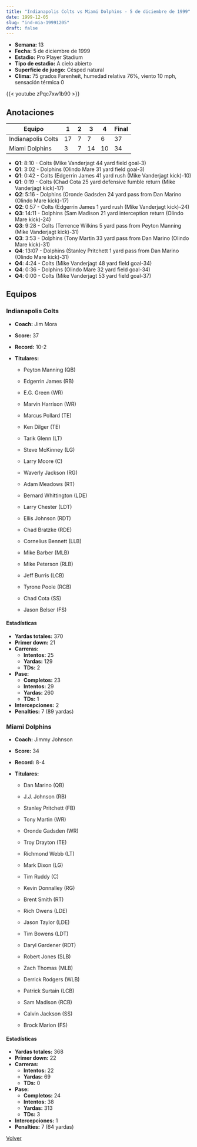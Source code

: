 ```yaml
---
title: "Indianapolis Colts vs Miami Dolphins - 5 de diciembre de 1999"
date: 1999-12-05
slug: "ind-mia-19991205"
draft: false
---
```


- **Semana:** 13
- **Fecha:** 5 de diciembre de 1999
- **Estadio:** Pro Player Stadium
- **Tipo de estadio:** A cielo abierto
- **Superficie de juego:** Césped natural
- **Clima:** 75 grados Farenheit, humedad relativa 76%, viento 10 mph, sensación térmica 0


{{< youtube zPqc7xw1b90 >}}


## Anotaciones
| Equipo | 1 | 2 | 3 | 4 | Final |
|--------|---|---|---|---|-------|
| Indianapolis Colts  | 17 | 7 | 7 | 6  | 37 |
| Miami Dolphins  | 3 | 7 | 14 | 10  | 34 |
- **Q1**: 8:10 - Colts (Mike Vanderjagt 44 yard field goal-3)
- **Q1**: 3:02 - Dolphins (Olindo Mare 31 yard field goal-3)
- **Q1**: 0:42 - Colts (Edgerrin James 41 yard rush (Mike Vanderjagt kick)-10)
- **Q1**: 0:19 - Colts (Chad Cota 25 yard defensive fumble return (Mike Vanderjagt kick)-17)
- **Q2**: 5:16 - Dolphins (Oronde Gadsden 24 yard pass from Dan Marino (Olindo Mare kick)-17)
- **Q2**: 0:57 - Colts (Edgerrin James 1 yard rush (Mike Vanderjagt kick)-24)
- **Q3**: 14:11 - Dolphins (Sam Madison 21 yard interception return (Olindo Mare kick)-24)
- **Q3**: 9:28 - Colts (Terrence Wilkins 5 yard pass from Peyton Manning (Mike Vanderjagt kick)-31)
- **Q3**: 3:53 - Dolphins (Tony Martin 33 yard pass from Dan Marino (Olindo Mare kick)-31)
- **Q4**: 13:07 - Dolphins (Stanley Pritchett 1 yard pass from Dan Marino (Olindo Mare kick)-31)
- **Q4**: 4:24 - Colts (Mike Vanderjagt 48 yard field goal-34)
- **Q4**: 0:36 - Dolphins (Olindo Mare 32 yard field goal-34)
- **Q4**: 0:00 - Colts (Mike Vanderjagt 53 yard field goal-37)


## Equipos


### Indianapolis Colts
* **Coach:** Jim Mora
* **Score:** 37
* **Record:** 10-2
* **Titulares:** 

  * Peyton Manning (QB) 

  * Edgerrin James (RB) 

  * E.G. Green (WR) 

  * Marvin Harrison (WR) 

  * Marcus Pollard (TE) 

  * Ken Dilger (TE) 

  * Tarik Glenn (LT) 

  * Steve McKinney (LG) 

  * Larry Moore (C) 

  * Waverly Jackson (RG) 

  * Adam Meadows (RT) 

  * Bernard Whittington (LDE) 

  * Larry Chester (LDT) 

  * Ellis Johnson (RDT) 

  * Chad Bratzke (RDE) 

  * Cornelius Bennett (LLB) 

  * Mike Barber (MLB) 

  * Mike Peterson (RLB) 

  * Jeff Burris (LCB) 

  * Tyrone Poole (RCB) 

  * Chad Cota (SS) 

  * Jason Belser (FS) 

#### Estadísticas
* **Yardas totales:** 370
* **Primer down:** 21
* **Carreras:**
  * **Intentos:** 25
  * **Yardas:** 129
  * **TDs:** 2
* **Pase:**
  * **Completos:** 23
  * **Intentos:** 29
  * **Yardas:** 260
  * **TDs:** 1
* **Intercepciones:** 2
* **Penalties:** 7 (89 yardas)

### Miami Dolphins
* **Coach:** Jimmy Johnson
* **Score:** 34
* **Record:** 8-4
* **Titulares:** 

  * Dan Marino (QB) 

  * J.J. Johnson (RB) 

  * Stanley Pritchett (FB) 

  * Tony Martin (WR) 

  * Oronde Gadsden (WR) 

  * Troy Drayton (TE) 

  * Richmond Webb (LT) 

  * Mark Dixon (LG) 

  * Tim Ruddy (C) 

  * Kevin Donnalley (RG) 

  * Brent Smith (RT) 

  * Rich Owens (LDE) 

  * Jason Taylor (LDE) 

  * Tim Bowens (LDT) 

  * Daryl Gardener (RDT) 

  * Robert Jones (SLB) 

  * Zach Thomas (MLB) 

  * Derrick Rodgers (WLB) 

  * Patrick Surtain (LCB) 

  * Sam Madison (RCB) 

  * Calvin Jackson (SS) 

  * Brock Marion (FS) 

#### Estadísticas
* **Yardas totales:** 368
* **Primer down:** 22
* **Carreras:**
  * **Intentos:** 22
  * **Yardas:** 69
  * **TDs:** 0
* **Pase:**
  * **Completos:** 24
  * **Intentos:** 38
  * **Yardas:** 313
  * **TDs:** 3
* **Intercepciones:** 1
* **Penalties:** 7 (64 yardas)


[Volver](/historia/1999)
